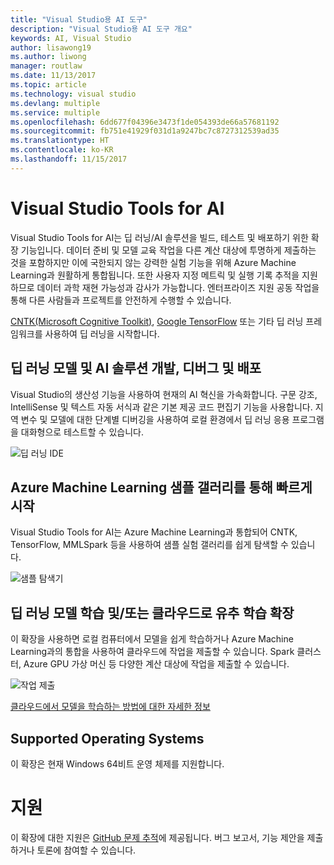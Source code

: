```yaml
---
title: "Visual Studio용 AI 도구"
description: "Visual Studio용 AI 도구 개요"
keywords: AI, Visual Studio
author: lisawong19
ms.author: liwong
manager: routlaw
ms.date: 11/13/2017
ms.topic: article
ms.technology: visual studio
ms.devlang: multiple
ms.service: multiple
ms.openlocfilehash: 6dd677f04396e3473f1de054393de66a57681192
ms.sourcegitcommit: fb751e41929f031d1a9247bc7c8727312539ad35
ms.translationtype: HT
ms.contentlocale: ko-KR
ms.lasthandoff: 11/15/2017
---
```

# <a name="visual-studio-tools-for-ai"></a>Visual Studio Tools for AI

Visual Studio Tools for AI는 딥 러닝/AI 솔루션을 빌드, 테스트 및 배포하기 위한 확장 기능입니다. 데이터 준비 및 모델 교육 작업을 다른 계산 대상에 투명하게 제출하는 것을 포함하지만 이에 국한되지 않는 강력한 실험 기능을 위해 Azure Machine Learning과 원활하게 통합됩니다. 또한 사용자 지정 메트릭 및 실행 기록 추적을 지원하므로 데이터 과학 재현 가능성과 감사가 가능합니다. 엔터프라이즈 지원 공동 작업을 통해 다른 사람들과 프로젝트를 안전하게 수행할 수 있습니다.

[CNTK(Microsoft Cognitive Toolkit)](http://www.microsoft.com/en-us/cognitive-toolkit), [Google TensorFlow](https://www.tensorflow.org) 또는 기타 딥 러닝 프레임워크를 사용하여 딥 러닝을 시작합니다.  
 
## <a name="develop-debug-and-deploy-deep-learning-models-and-ai-solutions"></a>딥 러닝 모델 및 AI 솔루션 개발, 디버그 및 배포  
Visual Studio의 생산성 기능을 사용하여 현재의 AI 혁신을 가속화합니다. 구문 강조, IntelliSense 및 텍스트 자동 서식과 같은 기본 제공 코드 편집기 기능을 사용합니다. 지역 변수 및 모델에 대한 단계별 디버깅을 사용하여 로컬 환경에서 딥 러닝 응용 프로그램을 대화형으로 테스트할 수 있습니다. 

![딥 러닝 IDE](media\about\ide.png)

## <a name="get-started-quickly-with-the-azure-machine-learning-sample-gallery"></a>Azure Machine Learning 샘플 갤러리를 통해 빠르게 시작  
Visual Studio Tools for AI는 Azure Machine Learning과 통합되어 CNTK, TensorFlow, MMLSpark 등을 사용하여 샘플 실험 갤러리를 쉽게 탐색할 수 있습니다. 

![샘플 탐색기](media\about\gallery.png)

## <a name="scale-out-deep-learning-model-training-andor-inferencing-to-the-cloud"></a>딥 러닝 모델 학습 및/또는 클라우드로 유추 학습 확장
이 확장을 사용하면 로컬 컴퓨터에서 모델을 쉽게 학습하거나 Azure Machine Learning과의 통합을 사용하여 클라우드에 작업을 제출할 수 있습니다. Spark 클러스터, Azure GPU 가상 머신 등 다양한 계산 대상에 작업을 제출할 수 있습니다.  
 
![작업 제출](media\about\submitjobs.png)

[클라우드에서 모델을 학습하는 방법에 대한 자세한 정보](tensorflow-vm.md) 

## <a name="supported-operating-systems"></a>Supported Operating Systems
이 확장은 현재 Windows 64비트 운영 체제를 지원합니다.

# <a name="support"></a>지원
이 확장에 대한 지원은 [GitHub 문제 추적](http://github.com/Microsoft/vs-tools-for-ai/issues)에 제공됩니다. 버그 보고서, 기능 제안을 제출하거나 토론에 참여할 수 있습니다.
